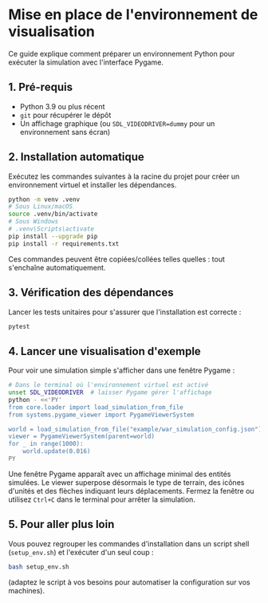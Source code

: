 # Mise en place de l'environnement de visualisation

Ce guide explique comment préparer un environnement Python pour exécuter la simulation avec l'interface Pygame.

## 1. Pré-requis

- Python 3.9 ou plus récent
- `git` pour récupérer le dépôt
- Un affichage graphique (ou `SDL_VIDEODRIVER=dummy` pour un environnement sans écran)

## 2. Installation automatique

Exécutez les commandes suivantes à la racine du projet pour créer un environnement virtuel et installer les dépendances.

```bash
python -m venv .venv
# Sous Linux/macOS
source .venv/bin/activate
# Sous Windows
# .venv\Scripts\activate
pip install --upgrade pip
pip install -r requirements.txt
```

Ces commandes peuvent être copiées/collées telles quelles : tout s'enchaîne automatiquement.

## 3. Vérification des dépendances

Lancer les tests unitaires pour s'assurer que l'installation est correcte :

```bash
pytest
```

## 4. Lancer une visualisation d'exemple

Pour voir une simulation simple s'afficher dans une fenêtre Pygame :

```bash
# Dans le terminal où l'environnement virtuel est activé
unset SDL_VIDEODRIVER  # laisser Pygame gérer l'affichage
python - <<'PY'
from core.loader import load_simulation_from_file
from systems.pygame_viewer import PygameViewerSystem

world = load_simulation_from_file("example/war_simulation_config.json")
viewer = PygameViewerSystem(parent=world)
for _ in range(1000):
    world.update(0.016)
PY
```

Une fenêtre Pygame apparaît avec un affichage minimal des entités simulées. Le viewer superpose désormais le type de terrain, des icônes d'unités et des flèches indiquant leurs déplacements. Fermez la fenêtre ou utilisez `Ctrl+C` dans le terminal pour arrêter la simulation.

## 5. Pour aller plus loin

Vous pouvez regrouper les commandes d'installation dans un script shell (`setup_env.sh`) et l'exécuter d'un seul coup :

```bash
bash setup_env.sh
```

(adaptez le script à vos besoins pour automatiser la configuration sur vos machines).
